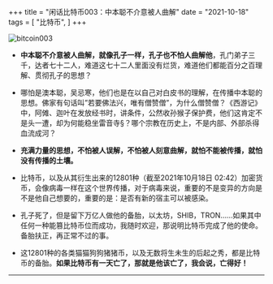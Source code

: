 +++
title = "闲话比特币003：中本聪不介意被人曲解"
date = "2021-10-18"
tags = [
    "比特币",
]
+++

![bitcoin003](/images/bitcoin-odyssey/bitcoin003.jpg)

* **中本聪不介意被人曲解，就像孔子一样，孔子也不怕人曲解他**，孔门弟子三千，达者七十二人，难道这七十二人里面没有烂货，难道他们都能百分之百理解、贯彻孔子的思想？

* 哪怕是澳本聪，吴忌寒，他们也是在以自己对白皮书的理解，在传播中本聪的思想。佛家有句话叫”若要佛法兴，唯有僧赞僧”，为什么僧赞僧？《西游记》中，阿傩、迦叶在发放经书时，讲条件，公然收孙猴子保护费，他们这肯定不是头一遭，却为何能稳坐雷音寺§？哪个宗教在历史上，不是内部、外部杀得血流成河？

* **充满力量的思想，不怕被人误解，不怕被人刻意曲解，就怕不能被传播，就怕没有传播的土壤。**

* 比特币，以及从其衍生出来的12801种（截至2021年10月18日 02:42）加密货币，会像病毒一样在这个世界传播，对于病毒来说，重要的不是变异的方向是不是他自己想要的，重要的是：是否有新的宿主可以被感染。

* 孔子死了，但是留下万亿人做他的备胎，以太坊，SHIB，TRON……如果其中任何一种能篡比特币位而成功，我随时欢迎，那说明比特币完成了他的使命。备胎扶正，再正常不过的事。

* 这12801种的各类猫猫狗狗猪猪币，以及无数将生未生的后起之秀，都是比特币的备胎。**如果比特币有一天亡了，那就是他该亡了，我会说，亡得好！**

---